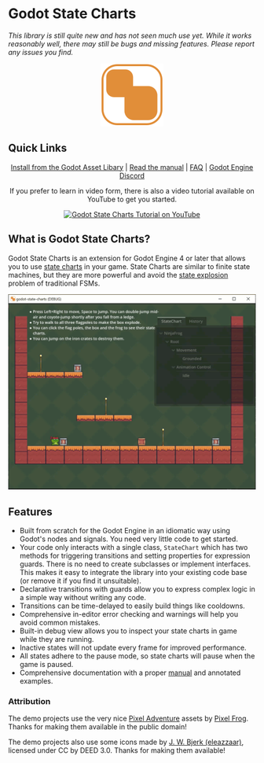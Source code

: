 # Godot State Charts

_This library is still quite new and has not seen much use yet. While it works reasonably well, there may still be bugs and missing features. Please report any issues you find._

<!--suppress HtmlDeprecatedAttribute -->
<p align="center"><img height="128" src="icon.svg" width="128"/></p>

## Quick Links

<p align="center">
  <a href="https://godotengine.org/asset-library/asset/1778">Install from the Godot Asset Libary</a> | 
  <a href="manual/manual.md">Read the manual</a> |
  <a href="manual/faq.md">FAQ</a> |
  <a href="https://discord.gg/4JBkykG">Godot Engine Discord</a>
</p>

<p align="center">
  If you prefer to learn in video form, there is also a video tutorial available on YouTube to get you started.
  <p align="center">
  <a href="https://www.youtube.com/watch?v=E9h9VnbPGuw"><img src="https://i3.ytimg.com/vi/E9h9VnbPGuw/hqdefault.jpg" alt="Godot State Charts Tutorial on YouTube"></a> 
  </p>
</p>

## What is Godot State Charts?

Godot State Charts is an extension for Godot Engine 4 or later that allows you to use [state charts](https://statecharts.dev) in your game. State Charts are similar to finite state machines, but they are more powerful and avoid the [state explosion](https://statecharts.dev/state-machine-state-explosion.html) problem of traditional FSMs. 


<p align="center">
  <img src="manual/demo_video.gif" alt="Example of State Charts in action">
</p>

## Features

- Built from scratch for the Godot Engine in an idiomatic way using Godot's nodes and signals. You need very little code to get started.
- Your code only interacts with a single class, `StateChart` which has two methods for triggering transitions and setting properties for expression guards. There is no need to create subclasses or implement interfaces. This makes it easy to integrate the library into your existing code base (or remove it if you find it unsuitable).
- Declarative transitions with guards allow you to express complex logic in a simple way without writing any code.
- Transitions can be time-delayed to easily build things like cooldowns.
- Comprehensive in-editor error checking and warnings will help you avoid common mistakes.
- Built-in debug view allows you to inspect your state charts in game while they are running.
- Inactive states will not update every frame for improved performance.
- All states adhere to the pause mode, so state charts will pause when the game is paused.
- Comprehensive documentation with a proper [manual](manual/manual.md) and annotated examples. 


### Attribution

The demo projects use the very nice [Pixel Adventure](https://pixelfrog-assets.itch.io/pixel-adventure-1) assets by [Pixel Frog](https://pixelfrog-assets.itch.io/). Thanks for making them available in the public domain!

The demo projects also use some icons made by [J. W. Bjerk (eleazzaar)](https://www.jwbjerk.com/art), licensed under CC by DEED 3.0. Thanks for making them available!
